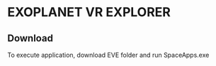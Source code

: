# EXOPLANET VR EXPLORER

## Download
To execute application, download EVE folder and run SpaceApps.exe
